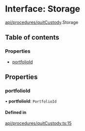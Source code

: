 # Interface: Storage

[api/procedures/quitCustody](../wiki/api.procedures.quitCustody).Storage

## Table of contents

### Properties

- [portfolioId](../wiki/api.procedures.quitCustody.Storage#portfolioid)

## Properties

### portfolioId

• **portfolioId**: `PortfolioId`

#### Defined in

[api/procedures/quitCustody.ts:15](https://github.com/PolymathNetwork/polymesh-sdk/blob/31dfa0dc/src/api/procedures/quitCustody.ts#L15)
